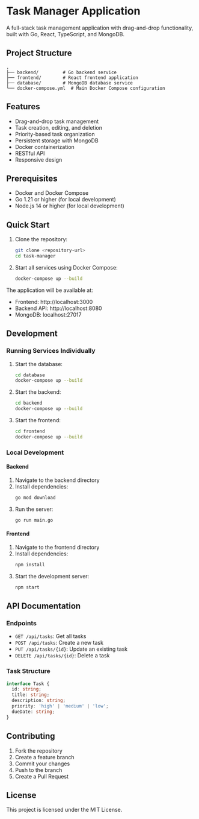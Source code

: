 # Task Manager Application

A full-stack task management application with drag-and-drop functionality, built with Go, React, TypeScript, and MongoDB.

## Project Structure

```
.
├── backend/         # Go backend service
├── frontend/        # React frontend application
├── database/        # MongoDB database service
└── docker-compose.yml  # Main Docker Compose configuration
```

## Features

- Drag-and-drop task management
- Task creation, editing, and deletion
- Priority-based task organization
- Persistent storage with MongoDB
- Docker containerization
- RESTful API
- Responsive design

## Prerequisites

- Docker and Docker Compose
- Go 1.21 or higher (for local development)
- Node.js 14 or higher (for local development)

## Quick Start

1. Clone the repository:
   ```bash
   git clone <repository-url>
   cd task-manager
   ```

2. Start all services using Docker Compose:
   ```bash
   docker-compose up --build
   ```

The application will be available at:
- Frontend: http://localhost:3000
- Backend API: http://localhost:8080
- MongoDB: localhost:27017

## Development

### Running Services Individually

1. Start the database:
   ```bash
   cd database
   docker-compose up --build
   ```

2. Start the backend:
   ```bash
   cd backend
   docker-compose up --build
   ```

3. Start the frontend:
   ```bash
   cd frontend
   docker-compose up --build
   ```

### Local Development

#### Backend
1. Navigate to the backend directory
2. Install dependencies:
   ```bash
   go mod download
   ```
3. Run the server:
   ```bash
   go run main.go
   ```

#### Frontend
1. Navigate to the frontend directory
2. Install dependencies:
   ```bash
   npm install
   ```
3. Start the development server:
   ```bash
   npm start
   ```

## API Documentation

### Endpoints

- `GET /api/tasks`: Get all tasks
- `POST /api/tasks`: Create a new task
- `PUT /api/tasks/{id}`: Update an existing task
- `DELETE /api/tasks/{id}`: Delete a task

### Task Structure

```typescript
interface Task {
  id: string;
  title: string;
  description: string;
  priority: 'high' | 'medium' | 'low';
  dueDate: string;
}
```

## Contributing

1. Fork the repository
2. Create a feature branch
3. Commit your changes
4. Push to the branch
5. Create a Pull Request

## License

This project is licensed under the MIT License.

